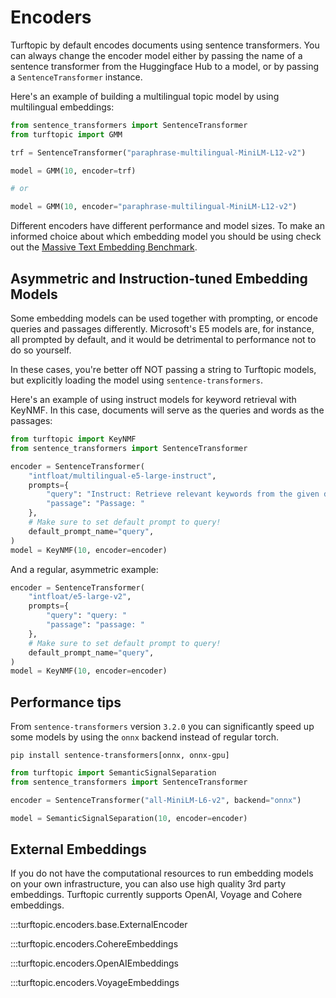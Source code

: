 # Encoders

Turftopic by default encodes documents using sentence transformers.
You can always change the encoder model either by passing the name of a sentence transformer from the Huggingface Hub to a model, or by passing a `SentenceTransformer` instance.

Here's an example of building a multilingual topic model by using multilingual embeddings:

```python
from sentence_transformers import SentenceTransformer
from turftopic import GMM

trf = SentenceTransformer("paraphrase-multilingual-MiniLM-L12-v2")

model = GMM(10, encoder=trf)

# or

model = GMM(10, encoder="paraphrase-multilingual-MiniLM-L12-v2")
```

Different encoders have different performance and model sizes.
To make an informed choice about which embedding model you should be using check out the [Massive Text Embedding Benchmark](https://huggingface.co/blog/mteb).

## Asymmetric and Instruction-tuned Embedding Models

Some embedding models can be used together with prompting, or encode queries and passages differently.
Microsoft's E5 models are, for instance, all prompted by default, and it would be detrimental to performance not to do so yourself.

In these cases, you're better off NOT passing a string to Turftopic models, but explicitly loading the model using `sentence-transformers`.

Here's an example of using instruct models for keyword retrieval with KeyNMF.
In this case, documents will serve as the queries and words as the passages:

```python
from turftopic import KeyNMF
from sentence_transformers import SentenceTransformer

encoder = SentenceTransformer(
    "intfloat/multilingual-e5-large-instruct",
    prompts={
        "query": "Instruct: Retrieve relevant keywords from the given document. Query: "
        "passage": "Passage: "
    },
    # Make sure to set default prompt to query!
    default_prompt_name="query",
)
model = KeyNMF(10, encoder=encoder)
```

And a regular, asymmetric example:

```python
encoder = SentenceTransformer(
    "intfloat/e5-large-v2",
    prompts={
        "query": "query: "
        "passage": "passage: "
    },
    # Make sure to set default prompt to query!
    default_prompt_name="query",
)
model = KeyNMF(10, encoder=encoder)
```

## Performance tips

From `sentence-transformers` version `3.2.0` you can significantly speed up some models by using
the `onnx` backend instead of regular torch.

```
pip install sentence-transformers[onnx, onnx-gpu]
```

```python
from turftopic import SemanticSignalSeparation
from sentence_transformers import SentenceTransformer

encoder = SentenceTransformer("all-MiniLM-L6-v2", backend="onnx")

model = SemanticSignalSeparation(10, encoder=encoder)
```

## External Embeddings

If you do not have the computational resources to run embedding models on your own infrastructure, you can also use high quality 3rd party embeddings.
Turftopic currently supports OpenAI, Voyage and Cohere embeddings.

:::turftopic.encoders.base.ExternalEncoder

:::turftopic.encoders.CohereEmbeddings

:::turftopic.encoders.OpenAIEmbeddings

:::turftopic.encoders.VoyageEmbeddings
